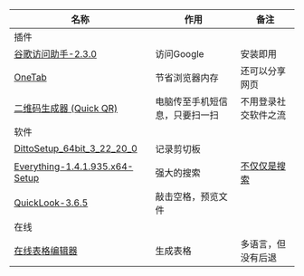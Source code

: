 | 名称                                                         | 作用                           | 备注                                                         |
| ------------------------------------------------------------ | ------------------------------ | ------------------------------------------------------------ |
| 插件                                                         |                                |                                                              |
| [谷歌访问助手-2.3.0](https://github.com/haotian-wang/google-access-helper) | 访问Google                     | 安装即用                                                     |
| [OneTab](https://chrome.google.com/webstore/detail/onetab/chphlpgkkbolifaimnlloiipkdnihall) | 节省浏览器内存                 | 还可以分享网页                                               |
| [二维码生成器 (Quick QR)](https://chrome.google.com/webstore/detail/quick-qr-code-generator/afpbjjgbdimpioenaedcjgkaigggcdpp) | 电脑传至手机短信息，只要扫一扫 | 不用登录社交软件之流                                         |
| 软件                                                         |                                |                                                              |
| [DittoSetup_64bit_3_22_20_0](https://ditto-cp.sourceforge.io/) | 记录剪切板                     |                                                              |
| [Everything-1.4.1.935.x64-Setup](https://www.voidtools.com/zh-cn/) | 强大的搜索                     | [不仅仅是搜索](https://www.voidtools.com/zh-cn/support/everything/) |
| [QuickLook-3.6.5](https://pooi.moe/QuickLook/)               | 敲击空格，预览文件             |                                                              |
| 在线                                                         |                                |                                                              |
| [在线表格编辑器](https://tableconvert.com/)                  | 生成表格                       | 多语言，但没有后退                                           |

